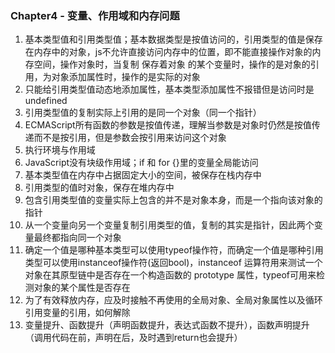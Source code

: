 ###  Chapter4 - 变量、作用域和内存问题

1. 基本类型值和引用类型值；基本数据类型是按值访问的，引用类型的值是保存在内存中的对象，js不允许直接访问内存中的位置，即不能直接操作对象的内存空间，操作对象时，当复制 保存着对象 的某个变量时，操作的是对象的引用，为对象添加属性时，操作的是实际的对象
2. 只能给引用类型值动态地添加属性，基本类型添加属性不报错但是访问时是undefined
3. 引用类型值的复制实际上引用的是同一个对象（同一个指针）
4. ECMAScript所有函数的参数是按值传递，理解当参数是对象时仍然是按值传递而不是按引用，但是参数会按引用来访问这个对象
5. 执行环境与作用域
6. JavaScript没有块级作用域；if 和 for {}里的变量全局能访问
7. 基本类型值在内存中占据固定大小的空间，被保存在栈内存中
8. 引用类型的值时对象，保存在堆内存中
9. 包含引用类型值的变量实际上包含的并不是对象本身，而是一个指向该对象的指针
10. 从一个变量向另一个变量复制引用类型的值，复制的其实是指针，因此两个变量最终都指向同一个对象
11. 确定一个值是哪种基本类型可以使用typeof操作符，而确定一个值是哪种引用类型可以使用instanceof操作符(返回bool)，instanceof 运算符用来测试一个对象在其原型链中是否存在一个构造函数的 prototype 属性，typeof可用来检测对象的某个属性是否存在
12. 为了有效释放内存，应及时接触不再使用的全局对象、全局对象属性以及循环引用变量的引用，如何解除
13. 变量提升、函数提升（声明函数提升，表达式函数不提升），函数声明提升（调用代码在前，声明在后，及时遇到return也会提升）